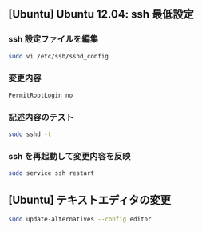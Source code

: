 ## [Ubuntu] Ubuntu 12.04: ssh 最低設定


### ssh 設定ファイルを編集

```sh
sudo vi /etc/ssh/sshd_config
```


### 変更内容

```sh
PermitRootLogin no
```


### 記述内容のテスト

```sh
sudo sshd -t
```


### ssh を再起動して変更内容を反映

```sh
sudo service ssh restart
```


## [Ubuntu] テキストエディタの変更

```sh
sudo update-alternatives --config editor
```

